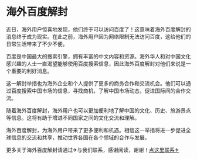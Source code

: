 # 海外百度解封

近日，海外用户惊喜地发现，他们终于可以访问百度了！这意味着海外百度解封的消息终于成为现实。在此之前，海外用户因为网络限制无法访问百度，这给他们的日常生活带来了不少不便。

百度是中国最大的搜索引擎，拥有丰富的中文内容和资源。海外华人和对中国文化感兴趣的人士一直渴望能够使用百度搜索信息，因此海外百度解封对他们来说是一个重要的利好消息。

这一解封举措也为海外企业和个人提供了更多的商务合作和交流机会。他们可以通过百度搜索中国市场的信息，寻找商机，了解中国市场动态，促进国际间的合作交流。

随着海外百度解封，海外用户也可以更加便利地了解中国的文化、历史、旅游景点等信息。这将有助于增进不同国家之间的文化交流和理解。

海外百度解封，为海外用户带来了更多便利和机遇。相信这一举措将进一步促进全球信息的交流和共享，推动世界各国在各个领域的合作与发展。

更多关于海外百度解封请通过✈与我们联系，感谢阅读，谢谢！[点这里联系✈](https://w.k02.cc)